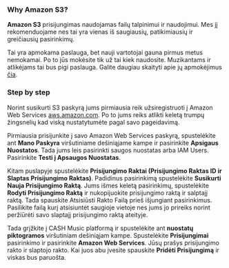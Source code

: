 ### Why Amazon S3?

**Amazon S3** prisijungimas naudojamas failų talpinimui ir naudojimui. Mes jį rekomenduojame nes tai yra vienas iš saugiausių, patikimiausių ir greičiausių pasirinkimų.

Tai yra apmokama paslauga, bet nauji vartotojai gauna pirmus metus nemokamai. Po to jūs mokėsite tik už tai kiek naudosite. Muzikantams ir atlikėjams tai bus pigi paslauga. Galite daugiau skaityti apie jų apmokėjimus <a href="http://aws.amazon.com/s3/pricing/" target="_blank">čia</a>.

### Step by step

Norint susikurti S3 paskyrą jums pirmiausia reik užsiregistruoti į Amazon Web Services <a href="http://aws.amazon.com/" target="_blank">aws.amazon.com</a>. Po to jums reiks atlikti keletą trumpų žingsnelių kad viską nustatytumėte pagal savo pageidavimą.

Pirmiausia prisijunkite į savo Amazon Web Services paskyrą, spustelėkite ant **Mano Paskyra** viršutiniame dešiniąjame kampe ir pasirinkite **Apsigaus Nuostatos**. Tada jums leis pasirinkti saugos nuostatas arba IAM Users. Pasirinkite **Testi į Apsaugos Nuostatas**.

Kitam puslapyje spustelėkite **Prisijungimo Raktai (Prisijungimo Raktas ID ir Slaptas Prisijungimo Raktas)**. Padidinus pasirinkimą spustelėkite **Susikurti Nauja Prisijungimo Raktą**. Jums išmes keletą pasirinkimų, spustelėkite **Rodyti Prisijungimo Raktą** ir nukopijuokite prisijungimo raktą ir salptajį raktą. Tada spauskite Atsisiūsti Rakto Failą prieš išjungiant pasirinkimus. Pasilikite failą kurį atsisiuntėt saugioje vietoje nes jums jo prireiks norint peržiūrėti savo slaptajį prisijungimo raktą ateityje.

Tada grįžkite į CASH Music platformą ir spustelėkite ant **nuostatų piktogramos** <i class="icon icon-cog"></i> viršutiniam dešiniąjam kampe. Spustelėkite **Prisijungimai** pasirinkimo ir pasirinkite **Amazon Web Services**. Jūsų prašys prisijungimo rakto ir slaptojo rakto. Kai juos abu įvesite spauskite **Pridėti Prisijungimą** ir viskas bus paruošta.
